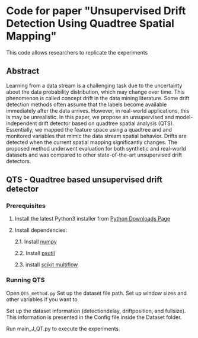 # Code for paper "Unsupervised Drift Detection Using Quadtree Spatial Mapping"

This code allows researchers to replicate the experiments

## Abstract
Learning from a data stream is a challenging task due to the uncertainty about the data probability distribution, which may change over time. This phenomenon is called concept drift in the data mining literature. Some drift detection methods often assume that the labels become available immediately after the data arrives. However, in real-world applications, this is may be unrealistic. In this paper, we propose an unsupervised and model-independent drift detector based on quadtree spatial analysis (QTS). Essentially, we mapped the feature space using a quadtree and and monitored variables that mimic the data stream spatial behavior. Drifts are detected when the current spatial mapping significantly changes. The proposed method underwent evaluation for both synthetic and real-world datasets and was compared to other state-of-the-art unsupervised drift detectors. 

## QTS - Quadtree based unsupervised drift detector
### Prerequisites
1. Install the latest Python3 installer from [Python Downloads Page](https://www.python.org/downloads/)
2. Install dependencies:
   
   2.1. Install [numpy](https://numpy.org/install/)
   
   2.2. Install [psutil](https://pypi.org/project/psutil/)
   
   2.3. install [scikit multiflow](https://scikit-multiflow.readthedocs.io/en/stable/installation.html)

### Running QTS

Open `QTS_method.py`
Set up the dataset file path.
Set up window sizes and other variables if you want to

Set up the dataset information (detectiondelay, driftposition, and fullsize). This information is presented in the Config file inside the Dataset folder.

Run main_J_QT.py to execute the experiments.
